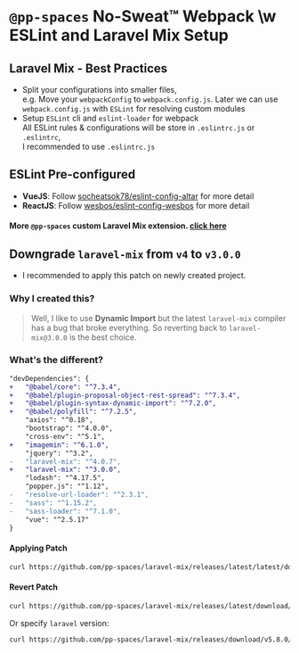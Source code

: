 # `@pp-spaces` No-Sweat™ Webpack \w ESLint and Laravel Mix Setup

## Laravel Mix - Best Practices

- Split your configurations into smaller files,  
  e.g. Move your `webpackConfig` to `webpack.config.js`. Later we can use `webpack.config.js` with `ESLint` for resolving custom modules
- Setup `ESLint` cli and `eslint-loader` for webpack  
  All ESLint rules & configurations will be store in `.eslintrc.js` or `.eslintrc`,  
  I recommended to use `.eslintrc.js`

## ESLint Pre-configured

- **VueJS**: Follow [socheatsok78/eslint-config-altar](https://github.com/socheatsok78/eslint-config-altar#readme) for more detail
- **ReactJS**: Follow [wesbos/eslint-config-wesbos](https://github.com/wesbos/eslint-config-wesbos#readme) for more detail

#### More `@pp-spaces` custom Laravel Mix extension. [click here](https://github.com/search?q=topic%3Alaravel-mix+org%3App-spaces&type=Repositories)

## Downgrade `laravel-mix` from `v4` to `v3.0.0`

- I recommended to apply this patch on newly created project.

### Why I created this?

> Well, I like to use **Dynamic Import** but the latest `laravel-mix` compiler has a bug that broke everything. So reverting back to `laravel-mix@3.0.0` is the best choice.

### What's the different?

```diff
"devDependencies": {
+   "@babel/core": "^7.3.4",
+   "@babel/plugin-proposal-object-rest-spread": "^7.3.4",
+   "@babel/plugin-syntax-dynamic-import": "^7.2.0",
+   "@babel/polyfill": "^7.2.5",
    "axios": "^0.18",
    "bootstrap": "^4.0.0",
    "cross-env": "^5.1",
+   "imagemin": "^6.1.0",
    "jquery": "^3.2",
-   "laravel-mix": "^4.0.7",
+   "laravel-mix": "^3.0.0",
    "lodash": "^4.17.5",
    "popper.js": "^1.12",
-   "resolve-url-loader": "^2.3.1",
-   "sass": "^1.15.2",
-   "sass-loader": "^7.1.0",
    "vue": "^2.5.17"
}
```

#### Applying Patch

```sh
curl https://github.com/pp-spaces/laravel-mix/releases/latest/latest/download/package.json.diff | git apply -
```

#### Revert Patch

```sh
curl https://github.com/pp-spaces/laravel-mix/releases/latest/download/package.json.diff | git apply -R -
```

Or specify `laravel` version:

```sh
curl https://github.com/pp-spaces/laravel-mix/releases/download/v5.8.0/package.json.diff | git apply -
```
